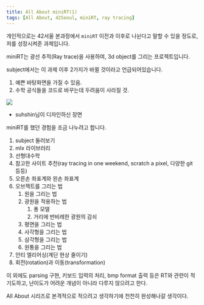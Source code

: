 ```yaml
---
title: All About miniRT(1)
tags: [All About, 42Seoul, miniRT, ray tracing]
---
```


개인적으로는 42서울 본과정에서 `miniRT` 이전과 이후로 나뉜다고 말할 수 있을 정도로, 저를 성장시켜준 과제입니다.

miniRT는 광선 추적(Ray trace)을 사용하여, 3d object를 그리는 프로젝트입니다.

subject에서는 이 과제 이후 2가지가 바뀔 것이라고 언급되어있습니다.

1. 예쁜 바탕화면을 가질 수 있음.
2. 수학 공식들을 코드로 바꾸는데 두려움이 사라질 것.

![](https://lh3.googleusercontent.com/pw/AM-JKLWrdoqXRjVog-ZfhG9uewVUhCJgOOqiUTrQvT2i5OdEVINWQekTGU3Iz7V3rwD95KmpgyDpo0B_RHpYxou55M0IppwDDGQoC7kC6EoQDbBnFG1dzRfcGcOfXn2wAMu7EfAvkf8zVP57qZv9njGOBn8k=w3008-h3062-no?authuser=3)

- suhshin님이 디자인하신 장면



miniRT를 했던 경험을 조금 나누려고 합니다. 

1. subject 둘러보기
2. mlx 라이브러리
3. 선형대수학
4. 참고한 사이트 추천(ray tracing in one weekend, scratch a pixel, 다양한 git 등등)
5. 오른손 좌표계와 왼손 좌표계
6. 오브젝트를 그리는 법
   1. 원을 그리는 법
   2. 광원을 적용하는 법
      1. 퐁 모델
      2. 거리에 반비례한 광원의 감쇠
   3. 평면을 그리는 법
   4. 사각형을 그리는 법
   5. 삼각형을 그리는 법
   6. 원통을 그리는 법
7. 안티 엘리어싱(계단 현상 줄이기)
8. 회전(rotation)과 이동(transformation)

 이 외에도 parsing 구현, 키보드 입력의 처리, bmp format 출력 등은 RT와 관련이 적기도하고, 난이도가 어려운 개념이 아니라 다루지 않으려고 한다.

 All About 시리즈로 본격적으로 적으려고 생각하기에 천천히 완성해나갈 생각이다.